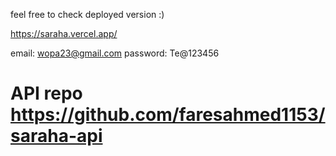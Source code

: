 feel free to check deployed version :)

https://saraha.vercel.app/

email: wopa23@gmail.com password: Te@123456

# API repo https://github.com/faresahmed1153/saraha-api
